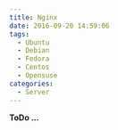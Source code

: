 ```yaml
---
title: Nginx
date: 2016-09-20 14:59:06
tags:
  - Ubuntu
  - Debian
  - Fedora
  - Centos
  - Opensuse
categories:
  - Server
---
```


**ToDo ...**
